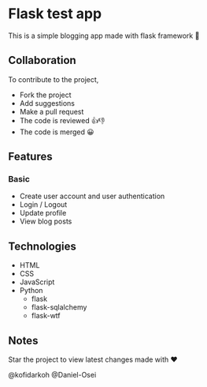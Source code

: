 # **Flask test app**

This is a simple blogging app made with flask framework :snake:

## Collaboration

To contribute to the project,
+ Fork the project
+ Add suggestions
+ Make a pull request
+ The code is reviewed :+1::-1:
+ The code is merged :grinning:

## Features
### Basic
+ Create user account and user authentication
+ Login / Logout
+ Update profile
+ View blog posts

## Technologies
+ HTML
+ CSS
+ JavaScript
+ Python
    + flask
    + flask-sqlalchemy
    + flask-wtf

## Notes
Star the project to view latest changes
made with :heart:

@kofidarkoh @Daniel-Osei
